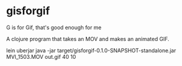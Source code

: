 # gisforgif

G is for Gif, that's good enough for me

A clojure program that takes an MOV and makes an animated GIF.

lein uberjar
java -jar target/gisforgif-0.1.0-SNAPSHOT-standalone.jar MVI_1503.MOV out.gif 40 10
